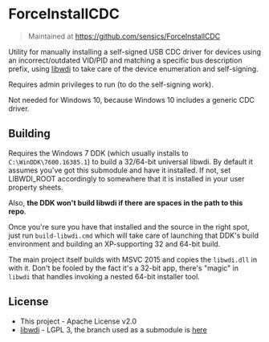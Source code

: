 # ForceInstallCDC
> Maintained at <https://github.com/sensics/ForceInstallCDC>

Utility for manually installing a self-signed USB CDC driver for devices using an incorrect/outdated VID/PID and matching a specific bus description prefix, using [libwdi][] to take care of the device enumeration and self-signing.

Requires admin privileges to run (to do the self-signing work).

Not needed for Windows 10, because Windows 10 includes a generic CDC driver.

## Building
Requires the Windows 7 DDK (which usually installs to `C:\WinDDK\7600.16385.1`) to build a 32/64-bit universal libwdi. By default it assumes you've got this submodule and have it installed. If not, set LIBWDI_ROOT accordingly to somewhere that it is installed in your user property sheets.

Also, **the DDK won't build libwdi if there are spaces in the path to this repo**.

Once you're sure you have that installed and the source in the right spot, just run `build-libwdi.cmd` which will take care of launching that DDK's build environment and building an XP-supporting 32 and 64-bit build.

The main project itself builds with MSVC 2015 and copies the `libwdi.dll` in with it. Don't be fooled by the fact it's a 32-bit app, there's "magic" in `libwdi` that handles invoking a nested 64-bit installer tool.

## License

- This project - Apache License v2.0
- [libwdi][] - LGPL 3, the branch used as a submodule is [here](https://github.com/sensics/libwdi/)

[libwdi]: http://libwdi.akeo.ie/